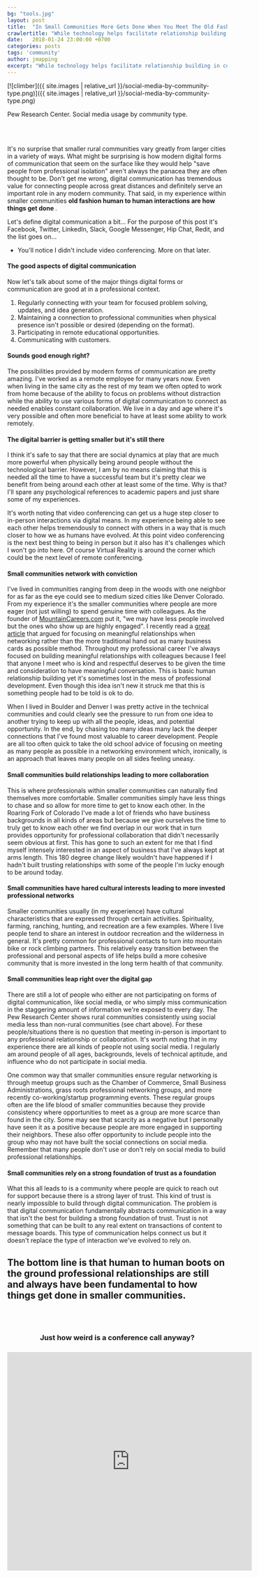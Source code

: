 ```yaml
---
bg: "tools.jpg"
layout: post
title:  "In Small Communities More Gets Done When You Meet The Old Fashion Way"
crawlertitle: "While technology helps facilitate relationship building in communities of all sizes smaller communities still rely heavily on face-to-face relationships to get things done. The dynamics of smaller communities naturally support a balance between digital communication and in-person communication where one does not replace the other."
date:   2018-01-24 23:00:00 +0700
categories: posts
tags: 'community'
author: jmapping
excerpt: "While technology helps facilitate relationship building in communities of all sizes smaller communities still rely heavily on face-to-face relationships to get things done. The dynamics of smaller communities naturally support a balance between digital communication and in-person communication where one does not replace the other."
---
```


[![climber]({{ site.images | relative_url }}/social-media-by-community-type.png)]({{ site.images | relative_url }}/social-media-by-community-type.png)

<p class="photo-credit">Pew Research Center. Social media usage by community type.</p>

<br><br>

It's no surprise that smaller rural communities vary greatly from larger cities in a variety of ways. What might be surprising is how modern digital forms of communication that seem on the surface like they would help "save people from professional isolation" aren't always the panacea they are often thought to be. Don't get me wrong, digital communication has tremendous value for connecting people across great distances and definitely serve an important role in any modern community. That said, in my experience within smaller communities <b> old fashion human to human interactions are how things get done </b>.

Let's define digital communication a bit... For the purpose of this post it's Facebook, Twitter, LinkedIn, Slack, Google Messenger, Hip Chat, Redit, and the list goes on...

 - You'll notice I didn't include video conferencing. More on that later.

#### The good aspects of digital communication
Now let's talk about some of the major things digital forms or communication are good at in a professional context.
1. Regularly connecting with your team for focused problem solving, updates, and idea generation.
2. Maintaining a connection to professional communities when physical presence isn't possible or desired (depending on the format).
3. Participating in remote educational opportunities.
4. Communicating with customers.

#### Sounds good enough right?

The possibilities provided by modern forms of communication are pretty amazing. I've worked as a remote employee for many years now. Even when living in the same city as the rest of my team we often opted to work from home because of the ability to focus on problems without distraction while the ability to use various forms of digital communication to connect as needed enables constant collaboration. We live in a day and age where it's very possible and often more beneficial to have at least some ability to work remotely.

#### The digital barrier is getting smaller but it's still there

I think it's safe to say that there are social dynamics at play that are much more powerful when physically being around people without the technological barrier. However, I am by no means claiming that this is needed all the time to have a successful team but it's pretty clear we benefit from being around each other at least some of the time. Why is that? I'll spare any psychological references to academic papers and just share some of my experiences.

It's worth noting that video conferencing can get us a huge step closer to in-person interactions via digital means. In my experience being able to see each other helps tremendously to connect with others in a way that is much closer to how we as humans have evolved. At this point video conferencing is the next best thing to being in person but it also has it's challenges which I won't go into here. Of course Virtual Reality is around the corner which could be the next level of remote conferencing.

#### Small communities network with conviction

I've lived in communities ranging from deep in the woods with one neighbor for as far as the eye could see to medium sized cities like Denver Colorado. From my experience it's the smaller communities where people are more eager (not just willing) to spend genuine time with colleagues. As the founder of <a href="https://mountaincareers.com/" target="_blank">MountainCareers.com</a> put it, "we may have less people involved but the ones who show up are highly engaged". I recently read a <a href="http://firstround.com/review/dont-just-network-build-your-meaningful-network-to-maximize-your-impact/" target="_blank">great article</a> that argued for focusing on meaningful relationships when networking rather than the more traditional hand out as many business cards as possible method. Throughout my professional career I've always focused on building meaningful relationships with colleagues because I feel that anyone I meet who is kind and respectful deserves to be given the time and consideration to have meaningful conversation. This is basic human relationship building yet it's sometimes lost in the mess of professional development. Even though this idea isn't new it struck me that this is something people had to be told is ok to do.

When I lived in Boulder and Denver I was pretty active in the technical communities and could clearly see the pressure to run from one idea to another trying to keep up with all the people, ideas, and potential opportunity. In the end, by chasing too many ideas many lack the deeper connections that I've found most valuable to career development. People are all too often quick to take the old school advice of focusing on meeting as many people as possible in a networking environment which, ironically, is an approach that leaves many people on all sides feeling uneasy.

#### Small communities build relationships leading to more collaboration

This is where professionals within smaller communities can naturally find themselves more comfortable. Smaller communities simply have less things to chase and so allow for more time to get to know each other. In the Roaring Fork of Colorado I've made a lot of friends who have business backgrounds in all kinds of areas but because we give ourselves the time to truly get to know each other we find overlap in our work that in turn provides opportunity for professional collaboration that didn't necessarily seem obvious at first. This has gone to such an extent for me that I find myself intensely interested in an aspect of business that I've always kept at arms length. This 180 degree change likely wouldn't have happened if I hadn't built trusting relationships with some of the people I'm lucky enough to be around today.

#### Small communities have hared cultural interests leading to more invested professional networks

Smaller communities usually (in my experience) have cultural characteristics that are expressed through certain activities. Spirituality, farming, ranching, hunting, and recreation are a few examples. Where I live people tend to share an interest in outdoor recreation and the wilderness in general. It's pretty common for professional contacts to turn into mountain bike or rock climbing partners. This relatively easy transition between the professional and personal aspects of life helps build a more cohesive community that is more invested in the long term health of that community.

#### Small communities leap right over the digital gap

There are still a lot of people who either are not participating on forms of digital communication, like social media, or who simply miss communication in the staggering amount of information we're exposed to every day. The Pew Research Center shows rural communities consistently using social media less than non-rural communities (see chart above). For these people/situations there is no question that meeting in-person is important to any professional relationship or collaboration. It's worth noting that in my experience there are all kinds of people not using social media. I regularly am around people of all ages, backgrounds, levels of technical aptitude, and influence who do not participate in social media.

One common way that smaller communities ensure regular networking is through meetup groups such as the Chamber of Commerce, Small Business Administrations, grass roots professional networking groups, and more recently co-working/startup programming events. These regular groups often are the life blood of smaller communities because they provide consistency where opportunities to meet as a group are more scarce than found in the city. Some may see that scarcity as a negative but I personally have seen it as a positive because people are more engaged in supporting their neighbors. These also offer opportunity to include people into the group who may not have built the social connections on social media. Remember that many people don't use or don't rely on social media to build professional relationships.

#### Small communities rely on a strong foundation of trust as a foundation

What this all leads to is a community where people are quick to reach out for support because there is a strong layer of trust. This kind of trust is nearly impossible to build through digital communication. The problem is that digital communication fundamentally abstracts communication in a way that isn't the best for building a strong foundation of trust. Trust is not something that can be built to any real extent on transactions of content to message boards. This type of communication helps connect us but it doesn't replace the type of interaction we've evolved to rely on.

## The bottom line is that human to human boots on the ground professional relationships are still and always have been fundamental to how things get done in smaller communities.

<br><br>
<h3 style="text-align:center;"> Just how weird is a conference call anyway?  <h3>
<div style="height:500px;">
<iframe width="560" height="500" style="height:100%;" src="https://www.youtube.com/embed/DYu_bGbZiiQ" frameborder="0" allowfullscreen></iframe>
</div>
